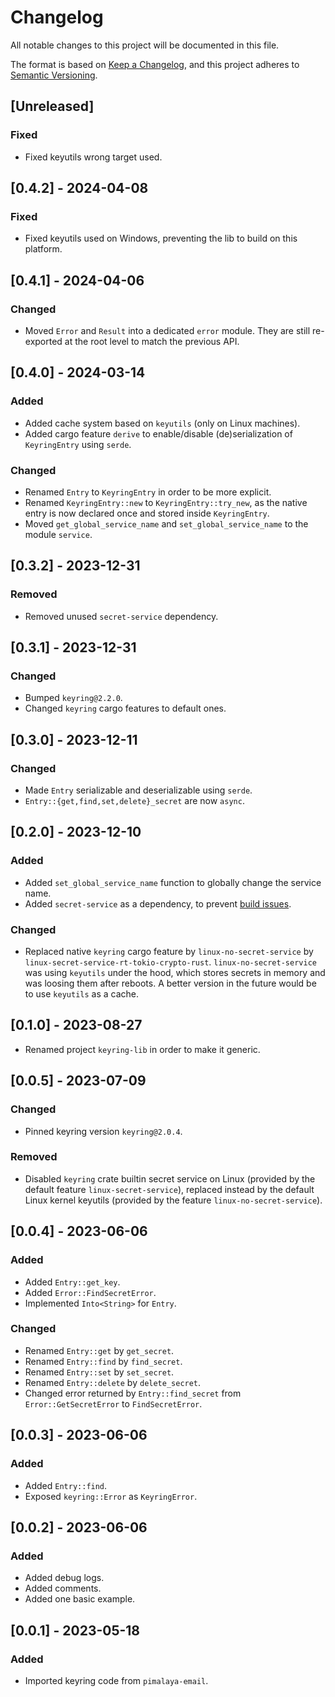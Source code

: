 # Changelog

All notable changes to this project will be documented in this file.

The format is based on [Keep a Changelog](https://keepachangelog.com/en/1.0.0/),
and this project adheres to [Semantic Versioning](https://semver.org/spec/v2.0.0.html).

## [Unreleased]

### Fixed

- Fixed keyutils wrong target used.

## [0.4.2] - 2024-04-08

### Fixed

- Fixed keyutils used on Windows, preventing the lib to build on this platform.

## [0.4.1] - 2024-04-06

### Changed

- Moved `Error` and `Result` into a dedicated `error` module. They are still re-exported at the root level to match the previous API.

## [0.4.0] - 2024-03-14

### Added

- Added cache system based on `keyutils` (only on Linux machines).
- Added cargo feature `derive` to enable/disable (de)serialization of `KeyringEntry` using `serde`.

### Changed

- Renamed `Entry` to `KeyringEntry` in order to be more explicit.
- Renamed `KeyringEntry::new` to `KeyringEntry::try_new`, as the native entry is now declared once and stored inside `KeyringEntry`.
- Moved `get_global_service_name` and `set_global_service_name` to the module `service`.

## [0.3.2] - 2023-12-31

### Removed

- Removed unused `secret-service` dependency.

## [0.3.1] - 2023-12-31

### Changed

- Bumped `keyring@2.2.0`.
- Changed `keyring` cargo features to default ones.

## [0.3.0] - 2023-12-11

### Changed

- Made `Entry` serializable and deserializable using `serde`.
- `Entry::{get,find,set,delete}_secret` are now `async`.

## [0.2.0] - 2023-12-10

### Added

- Added `set_global_service_name` function to globally change the service name.
- Added `secret-service` as a dependency, to prevent [build issues](https://github.com/hwchen/keyring-rs/issues/148).

### Changed

- Replaced native `keyring` cargo feature by `linux-no-secret-service` by `linux-secret-service-rt-tokio-crypto-rust`. `linux-no-secret-service` was using `keyutils` under the hood, which stores secrets in memory and was loosing them after reboots. A better version in the future would be to use `keyutils` as a cache.

## [0.1.0] - 2023-08-27

- Renamed project `keyring-lib` in order to make it generic.

## [0.0.5] - 2023-07-09

### Changed

- Pinned keyring version `keyring@2.0.4`.

### Removed

- Disabled `keyring` crate builtin secret service on Linux (provided by the default feature `linux-secret-service`), replaced instead by the default Linux kernel keyutils (provided by the feature `linux-no-secret-service`).

## [0.0.4] - 2023-06-06

### Added

- Added `Entry::get_key`.
- Added `Error::FindSecretError`.
- Implemented `Into<String>` for `Entry`.

### Changed

- Renamed `Entry::get` by `get_secret`.
- Renamed `Entry::find` by `find_secret`.
- Renamed `Entry::set` by `set_secret`.
- Renamed `Entry::delete` by `delete_secret`.
- Changed error returned by `Entry::find_secret` from `Error::GetSecretError` to `FindSecretError`.

## [0.0.3] - 2023-06-06

### Added

- Added `Entry::find`.
- Exposed `keyring::Error` as `KeyringError`.

## [0.0.2] - 2023-06-06

### Added

- Added debug logs.
- Added comments.
- Added one basic example.

## [0.0.1] - 2023-05-18

### Added

- Imported keyring code from `pimalaya-email`.

